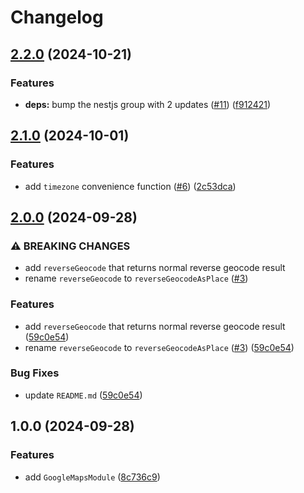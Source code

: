 # Changelog

## [2.2.0](https://github.com/emackie-eddaic/nestjs-google-maps/compare/v2.1.0...v2.2.0) (2024-10-21)


### Features

* **deps:** bump the nestjs group with 2 updates ([#11](https://github.com/emackie-eddaic/nestjs-google-maps/issues/11)) ([f912421](https://github.com/emackie-eddaic/nestjs-google-maps/commit/f9124218f328cb27d2e580db98debf1c500f0d78))

## [2.1.0](https://github.com/emackie-eddaic/nestjs-google-maps/compare/v2.0.0...v2.1.0) (2024-10-01)


### Features

* add `timezone` convenience function ([#6](https://github.com/emackie-eddaic/nestjs-google-maps/issues/6)) ([2c53dca](https://github.com/emackie-eddaic/nestjs-google-maps/commit/2c53dca769973a58a682c86159df0ffa957ed8e4))

## [2.0.0](https://github.com/emackie-eddaic/nestjs-google-maps/compare/v1.0.0...v2.0.0) (2024-09-28)


### ⚠ BREAKING CHANGES

* add `reverseGeocode` that returns normal reverse geocode result
* rename `reverseGeocode` to `reverseGeocodeAsPlace` ([#3](https://github.com/emackie-eddaic/nestjs-google-maps/issues/3))

### Features

* add `reverseGeocode` that returns normal reverse geocode result ([59c0e54](https://github.com/emackie-eddaic/nestjs-google-maps/commit/59c0e540b46a17d4b698def6563bdaee52610cf2))
* rename `reverseGeocode` to `reverseGeocodeAsPlace` ([#3](https://github.com/emackie-eddaic/nestjs-google-maps/issues/3)) ([59c0e54](https://github.com/emackie-eddaic/nestjs-google-maps/commit/59c0e540b46a17d4b698def6563bdaee52610cf2))


### Bug Fixes

* update `README.md` ([59c0e54](https://github.com/emackie-eddaic/nestjs-google-maps/commit/59c0e540b46a17d4b698def6563bdaee52610cf2))

## 1.0.0 (2024-09-28)


### Features

* add `GoogleMapsModule` ([8c736c9](https://github.com/emackie-eddaic/nestjs-google-maps/commit/8c736c964f2a7d1501ad79af5367ab4b1767c3f6))
